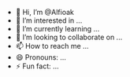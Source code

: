 - 👋 Hi, I’m @Alfioak
- 👀 I’m interested in ...
- 🌱 I’m currently learning ...
- 💞️ I’m looking to collaborate on ...
- 📫 How to reach me ...
- 😄 Pronouns: ...
- ⚡ Fun fact: ...

<!---
Alfioak/Alfioak is a ✨ special ✨ repository because its `README.md` (this file) appears on your GitHub profile.
You can click the Preview link to take a look at your changes.
--->
